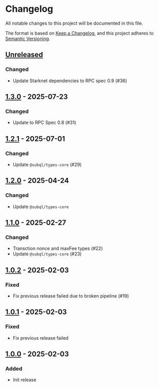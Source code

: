 # Changelog
All notable changes to this project will be documented in this file.

The format is based on [Keep a Changelog](https://keepachangelog.com/en/1.0.0/),
and this project adheres to [Semantic Versioning](https://semver.org/spec/v2.0.0.html).


## [Unreleased]
### Changed
- Update Starknet dependencies to RPC spec 0.9 (#36)

## [1.3.0] - 2025-07-23
### Changed
- Update to RPC Spec 0.8 (#31)

## [1.2.1] - 2025-07-01
### Changed
- Update `@subql/types-core` (#29)

## [1.2.0] - 2025-04-24
### Changed
- Update `@subql/types-core`

## [1.1.0] - 2025-02-27
### Changed
- Transction nonce and maxFee types (#22)
- Update `@subql/types-core` (#23)

## [1.0.2] - 2025-02-03
### Fixed
- Fix previous release failed due to broken pipeline (#19)

## [1.0.1] - 2025-02-03
### Fixed
- Fix previous release failed

## [1.0.0] - 2025-02-03
### Added
- Init release

[Unreleased]: https://github.com/subquery/subql-starknet/compare/types-starknet/1.3.0...HEAD
[1.3.0]: https://github.com/subquery/subql-starknet/compare/types-starknet/1.2.1...types-starknet/1.3.0
[1.2.1]: https://github.com/subquery/subql-starknet/compare/types-starknet/1.2.0...types-starknet/1.2.1
[1.2.0]: https://github.com/subquery/subql-starknet/compare/types-starknet/1.1.0...types-starknet/1.2.0
[1.1.0]: https://github.com/subquery/subql-starknet/compare/types-starknet/1.0.2...types-starknet/1.1.0
[1.0.2]: https://github.com/subquery/subql-starknet/compare/types-starknet/1.0.1...types-starknet/1.0.2
[1.0.1]: https://github.com/subquery/subql-starknet/compare/types-starknet/1.0.0...types-starknet/1.0.1
[1.0.0]: https://github.com/subquery/subql-starknet/releases/tag/types-starknet/1.0.0
